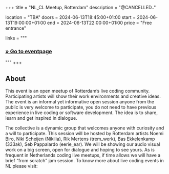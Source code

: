 +++
title       = "NL_CL Meetup, Rotterdam"
description = "@CANCELLED.."

location    = "TBA"
doors       = 2024-06-13T18:45:00+01:00
start       = 2024-06-13T19:00:00+01:00
end         = 2024-06-13T22:00:00+01:00
price       = "Free entrance"

links = """
  ### [» Go to eventpage ]()
"""
+++

## About

This event is an open meetup of Rotterdam’s live coding community. Participating artists will show their work environments and creative ideas. The event is an informal yet informative open session anyone from the public is very welcome to participate, you do not need to have previous experience in live coding or software development. The idea is to share, learn and get inspired in dialogue.

The collective is a dynamic group that welcomes anyone with curiosity and a will to participate. This session will be hosted by Rotterdam artists Noemi Biro, Niki Scheijen (Nikilia), Rik Mertens (trem_werk), Bas Ekkelenkamp (333ak), Seb Pappalardo (eerie_ear). We will be showing our audio visual work on a big screen, open for dialogue and hoping to see yours. As is frequent in Netherlands coding live meetups, if time allows we will have a brief “from scratch” jam session. To know more about live coding events in NL please visit: